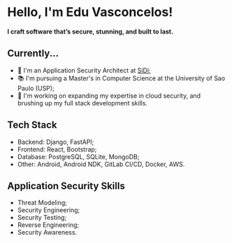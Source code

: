 # Hello, I'm Edu Vasconcelos!

**I craft software that’s secure, stunning, and built to last.**

## Currently... 

- :closed_lock_with_key: I'm an Application Security Architect at <a href="https://www.sidi.org.br/en/" target="_blank">SiDi;</a>
- :books: I'm pursuing a Master's in Computer Science at the University of Sao Paulo (USP);
- :seedling: I'm working on expanding my expertise in cloud security, and brushing up my full stack development skills.

## Tech Stack 

- Backend: Django, FastAPI;
- Frontend: React, Bootstrap;
- Database: PostgreSQL, SQLite, MongoDB;
- Other: Android, Android NDK, GitLab CI/CD, Docker, AWS.

## Application Security Skills

- Threat Modeling;
- Security Engineering;
- Security Testing;
- Reverse Engineering;
- Security Awareness.
